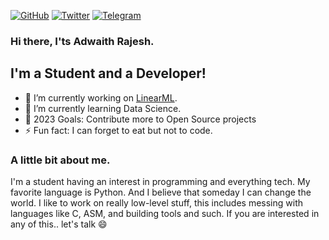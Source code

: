 [![GitHub](https://img.shields.io/badge/GitHub-100000?style=for-the-badge&logo=github&logoColor=white)](https://github.com/Adwaith-Rajesh)
[![Twitter](https://img.shields.io/badge/Twitter-1DA1F2?style=for-the-badge&logo=twitter&logoColor=white)](https://twitter.com/adwaith__rajesh)
[![Telegram](	https://img.shields.io/badge/Telegram-2CA5E0?style=for-the-badge&logo=telegram&logoColor=white)](https://t.me/adwaithrajesh5)

### Hi there, I'ts Adwaith Rajesh.

## I'm a Student and a Developer!
- 🔭 I’m currently working on [LinearML](https://github.com/Adwaith-Rajesh/LinearML).
- 🌱 I’m currently learning Data Science.
- 🥅 2023 Goals: Contribute more to Open Source projects
- ⚡ Fun fact: I can forget to eat but not to code.


### A little bit about me.

I'm a student having an interest in programming and everything tech. My favorite language is Python.
And I believe that someday I can change the world.
I like to work on really low-level stuff, this includes messing with languages like C, ASM, and building tools and such.
If you are interested in any of this.. let's talk 😄
